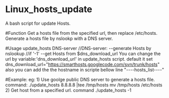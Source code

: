 Linux_hosts_update
==================

A bash script for update Hosts.

#Function
    Get a hosts file from the specified url, then replace /etc/hosts.
    Generate a hosts file by nslookp with a DNS server.

#Usage
    update_hosts DNS-server  //DNS-server: --generate Hosts by nslookup
                             //if '-1' --get Hosts from $dns_download_url
    You can change the url by variable:'dns_download_url' in update_hosts script. 
    default it set dns_download_url="https://smarthosts.googlecode.com/svn/trunk/hosts"
    also you can add the the hostname in scripte bellow line "----hosts_list----"

#Example:
    eg: 1) Use goolge public DNS server to generate a hosts file.
           command: ./update_hosts 8.8.8.8 |tee /tmp/hosts
                    mv /tmp/hosts /etc/hosts
        2) Get host from a specified url.
           command ./update_hosts -1


